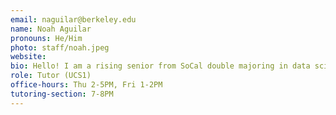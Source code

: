 ```yaml
---
email: naguilar@berkeley.edu
name: Noah Aguilar
pronouns: He/Him
photo: staff/noah.jpeg
website:
bio: Hello! I am a rising senior from SoCal double majoring in data science and economics. Outside of school, I enjoy playing guitar and golfing with friends.
role: Tutor (UCS1)
office-hours: Thu 2-5PM, Fri 1-2PM
tutoring-section: 7-8PM
---
```

